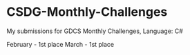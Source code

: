 # CSDG-Monthly-Challenges
My submissions for GDCS Monthly Challenges, 
Language: C#

February - 1st place
March - 1st place
